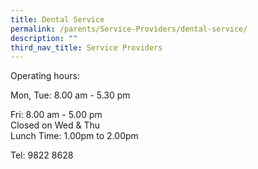```yaml
---
title: Dental Service
permalink: /parents/Service-Providers/dental-service/
description: ""
third_nav_title: Service Providers
---
```

Operating hours:

Mon, Tue:  8.00 am - 5.30 pm

Fri: 8.00 am - 5.00 pm   
Closed on Wed & Thu   
Lunch Time: 1.00pm to 2.00pm 

Tel: 9822 8628
